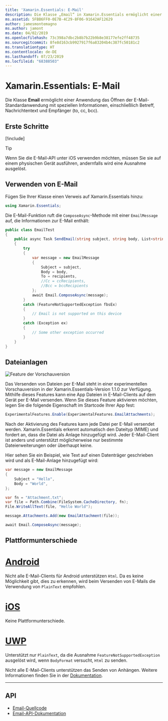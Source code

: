 ```yaml
---
title: 'Xamarin.Essentials: E-Mail'
description: Die Klasse „Email“ in Xamarin.Essentials ermöglicht einer Anwendung das Öffnen der E-Mail-Standardanwendung mit speziellen Informationen, einschließlich Betreff, Nachrichtentext und Empfänger (to, cc, bcc).
ms.assetid: 5FBB6FF0-0E7B-4C29-8F06-91642AF12629
author: jamesmontemagno
ms.author: jamont
ms.date: 04/02/2019
ms.openlocfilehash: 73c398a7dbc2b8b7b22b9b8e38177efe2ff48735
ms.sourcegitcommit: 8fe8d163cb9927917f6a83204b4c387fc50181c2
ms.translationtype: HT
ms.contentlocale: de-DE
ms.lasthandoff: 07/23/2019
ms.locfileid: "68388503"
---
```

# <a name="xamarinessentials-email"></a>Xamarin.Essentials: E-Mail

Die Klasse **Email** ermöglicht einer Anwendung das Öffnen der E-Mail-Standardanwendung mit speziellen Informationen, einschließlich Betreff, Nachrichtentext und Empfänger (to, cc, bcc).

## <a name="get-started"></a>Erste Schritte

[!include[](~/essentials/includes/get-started.md)]

> [!TIP]
> Wenn Sie die E-Mail-API unter iOS verwenden möchten, müssen Sie sie auf einem physischen Gerät ausführen, andernfalls wird eine Ausnahme ausgelöst.

## <a name="using-email"></a>Verwenden von E-Mail

Fügen Sie Ihrer Klasse einen Verweis auf Xamarin.Essentials hinzu:

```csharp
using Xamarin.Essentials;
```

Die E-Mail-Funktion ruft die `ComposeAsync`-Methode mit einer `EmailMessage` auf, die Informationen zur E-Mail enthält:

```csharp
public class EmailTest
{
    public async Task SendEmail(string subject, string body, List<string> recipients)
    {
        try
        {
            var message = new EmailMessage
            {
                Subject = subject,
                Body = body,
                To = recipients,
                //Cc = ccRecipients,
                //Bcc = bccRecipients
            };
            await Email.ComposeAsync(message);
        }
        catch (FeatureNotSupportedException fbsEx)
        {
            // Email is not supported on this device
        }
        catch (Exception ex)
        {
            // Some other exception occurred
        }
    }
}
```


## <a name="file-attachments"></a>Dateianlagen

![Feature der Vorschauversion](~/media/shared/preview.png)

Das Versenden von Dateien per E-Mail steht in einer experimentellen Vorschauversion in der Xamarin.Essentials-Version 1.1.0 zur Verfügung. Mithilfe dieses Features kann eine App Dateien in E-Mail-Clients auf dem Gerät per E-Mail versenden. Wenn Sie dieses Feature aktivieren möchten, legen Sie die folgende Eigenschaft im Startcode Ihrer App fest:

```csharp
ExperimentalFeatures.Enable(ExperimentalFeatures.EmailAttachments);
```

Nach der Aktivierung des Features kann jede Datei per E-Mail versendet werden. Xamarin.Essentials erkennt automatisch den Dateityp (MIME) und fordert an, dass die Datei als Anlage hinzugefügt wird. Jeder E-Mail-Client ist anders und unterstützt möglicherweise nur bestimmte Dateierweiterungen oder überhaupt keine.

Hier sehen Sie ein Beispiel, wie Text auf einen Datenträger geschrieben wird und als E-Mail-Anlage hinzugefügt wird:

```csharp
var message = new EmailMessage
{
    Subject = "Hello",
    Body = "World",
};

var fn = "Attachment.txt";
var file = Path.Combine(FileSystem.CacheDirectory, fn);
File.WriteAllText(file, "Hello World");

message.Attachments.Add(new EmailAttachment(file));

await Email.ComposeAsync(message);
```

## <a name="platform-differences"></a>Plattformunterschiede

# <a name="androidtabandroid"></a>[Android](#tab/android)

Nicht alle E-Mail-Clients für Android unterstützen `Html`. Da es keine Möglichkeit gibt, dies zu erkennen, wird beim Versenden von E-Mails die Verwendung von `PlainText` empfohlen.

# <a name="iostabios"></a>[iOS](#tab/ios)

Keine Plattformunterschiede.

# <a name="uwptabuwp"></a>[UWP](#tab/uwp)

Unterstützt nur `PlainText`, da die Ausnahme `FeatureNotSupportedException` ausgelöst wird, wenn `BodyFormat` versucht, `Html` zu senden.

Nicht alle E-Mail-Clients unterstützen das Senden von Anhängen. Weitere Informationen finden Sie in der [Dokumentation](https://docs.microsoft.com/windows/uwp/contacts-and-calendar/sending-email).

-----

## <a name="api"></a>API

- [Email-Quellcode](https://github.com/xamarin/Essentials/tree/master/Xamarin.Essentials/Email)
- [Email-API-Dokumentation](xref:Xamarin.Essentials.Email)
